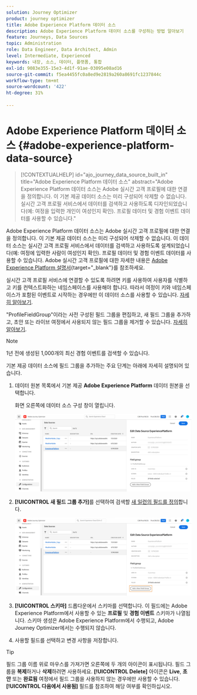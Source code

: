 ```yaml
---
solution: Journey Optimizer
product: journey optimizer
title: Adobe Experience Platform 데이터 소스
description: Adobe Experience Platform 데이터 소스를 구성하는 방법 알아보기
feature: Journeys, Data Sources
topic: Administration
role: Data Engineer, Data Architect, Admin
level: Intermediate, Experienced
keywords: 내장, 소스, 데이터, 플랫폼, 통합
exl-id: 9083e355-15e3-4d1f-91ae-03095e08ad16
source-git-commit: f5ea4455fc0a8ed9e2819a260a8691fc1237844c
workflow-type: tm+mt
source-wordcount: '422'
ht-degree: 31%

---
```


# Adobe Experience Platform 데이터 소스 {#adobe-experience-platform-data-source}

>[!CONTEXTUALHELP]
>id="ajo_journey_data_source_built_in"
>title="Adobe Experience Platform 데이터 소스"
>abstract="Adobe Experience Platform 데이터 소스는 Adobe 실시간 고객 프로필에 대한 연결을 정의합니다. 이 기본 제공 데이터 소스는 미리 구성되어 삭제할 수 없습니다. 실시간 고객 프로필 서비스에서 데이터를 검색하고 사용하도록 디자인되었습니다(예: 여정을 입력한 개인이 여성인지 확인). 프로필 데이터 및 경험 이벤트 데이터를 사용할 수 있습니다."

Adobe Experience Platform 데이터 소스는 Adobe 실시간 고객 프로필에 대한 연결을 정의합니다. 이 기본 제공 데이터 소스는 미리 구성되어 삭제할 수 없습니다. 이 데이터 소스는 실시간 고객 프로필 서비스에서 데이터를 검색하고 사용하도록 설계되었습니다(예: 여정에 입력한 사람이 여성인지 확인). 프로필 데이터 및 경험 이벤트 데이터를 사용할 수 있습니다. Adobe 실시간 고객 프로필에 대한 자세한 내용은 [Adobe Experience Platform 설명서](https://experienceleague.adobe.com/docs/experience-platform/profile/home.html?lang=ko){target="_blank"}를 참조하세요.

실시간 고객 프로필 서비스에 연결할 수 있도록 하려면 키를 사용하여 사용자를 식별하고 키를 컨텍스트화하는 네임스페이스를 사용해야 합니다. 따라서 여정이 키와 네임스페이스가 포함된 이벤트로 시작하는 경우에만 이 데이터 소스를 사용할 수 있습니다. [자세히 알아보기](../building-journeys/journey.md).

&quot;ProfileFieldGroup&quot;이라는 사전 구성된 필드 그룹을 편집하고, 새 필드 그룹을 추가하고, 초안 또는 라이브 여정에서 사용되지 않는 필드 그룹을 제거할 수 있습니다. [자세히 알아보기](../datasource/configure-data-sources.md#define-field-groups).

>[!NOTE]
>
>1년 전에 생성된 1,000개의 최신 경험 이벤트를 검색할 수 있습니다.

기본 제공 데이터 소스에 필드 그룹을 추가하는 주요 단계는 아래에 자세히 설명되어 있습니다.

1. 데이터 원본 목록에서 기본 제공 **Adobe Experience Platform** 데이터 원본을 선택합니다.

   화면 오른쪽에 데이터 소스 구성 창이 열립니다.

   ![](assets/journey23.png)

1. **[!UICONTROL 새 필드 그룹 추가]**&#x200B;를 선택하여 검색할 [새 일련의 필드를 정의](../datasource/configure-data-sources.md#define-field-groups)합니다.

   ![](assets/journey24.png)

1. **[!UICONTROL 스키마]** 드롭다운에서 스키마를 선택합니다. 이 필드에는 Adobe Experience Platform에서 사용할 수 있는 **프로필** 및 **경험 이벤트** 스키마가 나열됩니다. 스키마 생성은 Adobe Experience Platform에서 수행되고, Adobe Journey Optimizer에서는 수행되지 않습니다.
1. 사용할 필드를 선택하고 변경 사항을 저장합니다.


>[!TIP]
>
>필드 그룹 이름 위로 마우스를 가져가면 오른쪽에 두 개의 아이콘이 표시됩니다. 필드 그룹을 **복제**&#x200B;하거나 **삭제**&#x200B;하려면 사용하세요. **[!UICONTROL Delete]** 아이콘은 **Live**, **초안** 또는 **완료됨** 여정에서 필드 그룹을 사용하지 않는 경우에만 사용할 수 있습니다. **[!UICONTROL 다음에서 사용됨]** 필드를 참조하여 해당 여부를 확인하십시오.
